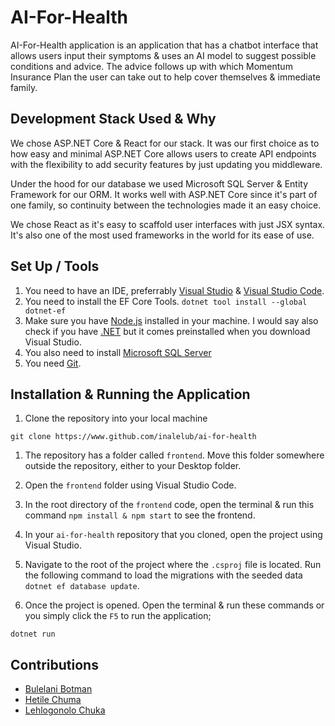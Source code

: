 # AI-For-Health

AI-For-Health application is an application that has a chatbot interface that allows users input their symptoms & uses an AI model to suggest possible conditions and advice. The advice follows up with which Momentum Insurance Plan the user can take out to help cover themselves & immediate family.

## Development Stack Used & Why

We chose ASP.NET Core & React for our stack. It was our first choice as to how easy and minimal ASP.NET Core allows users to create API endpoints with the flexibility to add security features by just updating you middleware. 


Under the hood for our database we used Microsoft SQL Server & Entity Framework for our ORM. It works well with ASP.NET Core since it's part of one family, so continuity between the technologies made it an easy choice.


We chose React as it's easy to scaffold user interfaces with just JSX syntax. It's also one of the most used frameworks in the world for its ease of use.

## Set Up / Tools

1. You need to have an IDE, preferrably [Visual Studio](https://visualstudio.microsoft.com/) & [Visual Studio Code](https://code.visualstudio.com/).
1. You need to install the EF Core Tools. ```dotnet tool install --global dotnet-ef```
1. Make sure you have [Node.js](https://nodejs.org/en) installed in your machine. I would say also check if you have [.NET](https://dotnet.microsoft.com/en-us/) but it comes preinstalled when you download Visual Studio.
1. You also need to install [Microsoft SQL Server](https://www.sqlservertutorial.net/)
1. You need [Git](https://git-scm.com/).

## Installation & Running the Application

1. Clone the repository into your local machine
```
git clone https://www.github.com/inalelub/ai-for-health
```
1. The repository has a folder called ```frontend```.  Move this folder somewhere outside the repository, either to your Desktop folder. 

1. Open the ```frontend``` folder using Visual Studio Code.

1. In the root directory of the ```frontend``` code, open the terminal & run this command ```npm install & npm start``` to see the frontend.

1. In your ```ai-for-health``` repository that you cloned, open the project using Visual Studio.

1. Navigate to the root of the project where the ```.csproj``` file is located. Run the following command to load the migrations with the seeded data ```dotnet ef database update```.

1. Once the project is opened. Open the terminal & run these commands or you simply click the ```F5``` to run the application;

```
dotnet run
```

## Contributions
- [Bulelani Botman](https://www.linkedin.com/in/inalelub/)
- [Hetile Chuma](https://www.linkedin.com/in/hetile-chuma-3105b9256/)
- [Lehlogonolo Chuka](https://www.linkedin.com/in/lehlogonolo-chuka)